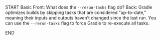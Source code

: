 START
Basic
Front: 
What does the `--rerun-tasks` flag do?
Back: 
Gradle optimizes builds by skipping tasks that are considered “up-to-date,” meaning their inputs and outputs haven’t changed since the last run. You can use the `--rerun-tasks` flag to force Gradle to re-execute all tasks.
<!--ID: 1745222218942-->
END
